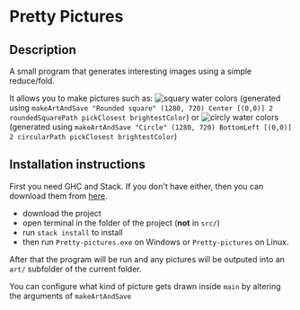# Pretty Pictures

## Description

A small program that generates interesting images using a simple reduce/fold.

It allows you to make pictures such as: 
![squary water colors](https://i.imgur.com/wiSVUsk.jpg) 
(generated using `makeArtAndSave "Rounded square" (1280, 720) Center [(0,0)] 2 roundedSquarePath pickClosest brightestColor`)
or 
![circly water colors](https://i.imgur.com/OwLaGsU.jpg) 
(generated using `makeArtAndSave "Circle" (1280, 720) BottomLeft [(0,0)] 2 circularPath pickClosest brightestColor`)

## Installation instructions

First you need GHC and Stack. If you don't have either, then you can download them from [here](https://www.haskell.org/platform/).

 * download the project
 * open terminal in the folder of the project (**not** in `src/`)
 * run `stack install` to install
 * then run `Pretty-pictures.exe` on Windows or `Pretty-pictures` on Linux.

After that the program will be run and any pictures will be outputed into an `art/` subfolder of the current folder.

You can configure what kind of picture gets drawn inside `main` by altering the arguments of `makeArtAndSave`